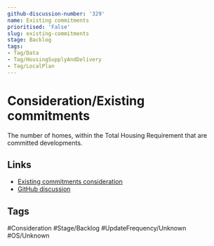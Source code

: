 ```yaml
---
github-discussion-number: '329'
name: Existing commitments
prioritised: 'False'
slug: existing-commitments
stage: Backlog
tags:
- Tag/Data
- Tag/HousingSupplyAndDelivery
- Tag/LocalPlan
---
```


# Consideration/Existing commitments

The number of homes, within the Total Housing Requirement that are committed developments.

## Links

* [Existing commitments consideration](https://design.planning.data.gov.uk/planning-consideration/existing-commitments)
* [GitHub discussion](https://github.com/digital-land/data-standards-backlog/discussions/329)

## Tags

#Consideration #Stage/Backlog #UpdateFrequency/Unknown #OS/Unknown